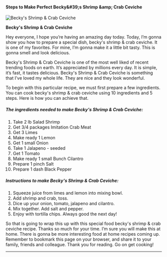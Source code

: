             

#### Steps to Make Perfect Becky&amp;#39;s Shrimp &amp;amp; Crab Ceviche

![Becky's Shrimp &amp; Crab Ceviche](https://img-global.cpcdn.com/recipes/5067043/751x532cq70/beckys-shrimp-crab-ceviche-recipe-main-photo.jpg)

**Becky's Shrimp &amp; Crab Ceviche**

Hey everyone, I hope you’re having an amazing day today. Today, I’m gonna show you how to prepare a special dish, becky's shrimp & crab ceviche. It is one of my favorites. For mine, I’m gonna make it a little bit tasty. This is gonna smell and look delicious.

Becky's Shrimp & Crab Ceviche is one of the most well liked of recent trending foods on earth. It’s appreciated by millions every day. It is simple, it’s fast, it tastes delicious. Becky's Shrimp & Crab Ceviche is something that I’ve loved my whole life. They are nice and they look wonderful.

To begin with this particular recipe, we must first prepare a few ingredients. You can cook becky's shrimp & crab ceviche using 10 ingredients and 5 steps. Here is how you can achieve that.

##### The ingredients needed to make Becky's Shrimp & Crab Ceviche:

1.  Take 2 lb Salad Shrimp
2.  Get 3/4 packages Imitation Crab Meat
3.  Get 3 Limes
4.  Make ready 1 Lemon
5.  Get 1 small Onion
6.  Take 1 Jalapeno - seeded
7.  Get 1 Tomato
8.  Make ready 1 small Bunch Cilantro
9.  Prepare 1 pinch Salt
10.  Prepare 1 dash Black Pepper

##### Instructions to make Becky's Shrimp & Crab Ceviche:

1.  Squeeze juice from limes and lemon into mixing bowl.
2.  Add shrimp and crab, toss.
3.  Dice up your onion, tomato, jalapeno and cilantro.
4.  Mix together. Add salt and pepper.
5.  Enjoy with tortilla chips. Always good the next day!

So that is going to wrap this up with this special food becky's shrimp & crab ceviche recipe. Thanks so much for your time. I’m sure you will make this at home. There is gonna be more interesting food at home recipes coming up. Remember to bookmark this page on your browser, and share it to your family, friends and colleague. Thank you for reading. Go on get cooking!

* * *